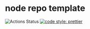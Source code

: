 # node repo template

![Actions Status](https://github.com/9renpoto/bot/workflows/Node%20CI/badge.svg)
[![code style: prettier](https://img.shields.io/badge/code_style-prettier-ff69b4.svg?style=flat-square)](https://github.com/prettier/prettier)
